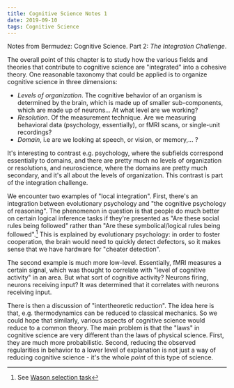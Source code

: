 ```yaml
---
title: Cognitive Science Notes 1
date: 2019-09-10
tags: Cognitive Science
---
```

Notes from Bermudez: Cognitive Science.
Part 2: *The Integration Challenge*.

The overall point of this chapter is to study how the various fields and theories that contribute to cognitive science are "integrated" into a cohesive theory.
One reasonable taxonomy that could be applied is to organize cognitive science in three dimensions:

- *Levels of organization*. The cognitive behavior of an organism is determined by the brain, which is made up of smaller sub-components, which are made up of neurons... At what level are we working?
- *Resolution*. Of the measurement technique. Are we measuring behavioral data (psychology, essentially), or fMRI scans, or single-unit recordings?
- *Domain*, i.e are we looking at speech, or vision, or memory,... ?

It's interesting to contrast e.g. psychology, where the subfields correspond essentially to domains, and there are pretty much no levels of organization or resolutions,
and neuroscience, where the domains are pretty much secondary, and it's all about the levels of organization.
This contrast is part of the integration challenge.

We encounter two examples of "local integration".
First, there's an integration between evolutionary psychology and "the cognitive psychology of reasoning".
The phenomenon in question is that people do much better on certain logical inference tasks if they're presented as "Are these social rules being followed" rather than "Are these symbolical/logical rules being followed".[^wason] This is explained by evolutionary psychology: in order to foster cooperation, the brain would need to quickly detect defectors, so it makes sense that we have hardware for "cheater detection".

[^wason]: See [Wason selection task](https://en.wikipedia.org/wiki/Wason_selection_task)

The second example is much more low-level.
Essentially, fMRI measures a certain signal, which was thought to correlate with "level of cognitive activity" in an area.
But what sort of cognitive activity? Neurons firing, neurons receiving input?
It was determined that it correlates with neurons receiving input.

There is then a discussion of "intertheoretic reduction".
The idea here is that, e.g. thermodynamics can be reduced to classical mechanics.
So we could hope that similarly, various aspects of cognitive science would reduce to a common theory.
The main problem is that the "laws" in cognitive science are very different than the laws of physical science.
First, they are much more probabilistic. Second, reducing the observed regularities in behavior to a lower level of explanation is not just a way of reducing cognitive science - it's the whole *point* of this type of science.
